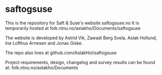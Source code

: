 # saftogsuse

This is the repository for Saft & Suse's website saftogsuse.no
It is temporarily hosted at folk.ntnu.no/aslakho/Documents/saftogsuse

The website is developed by Astrid Vik, Zawadi Berg Svela, Aslak Hollund,
Ine Lofthus Arnesen and Jonas Giske.

The repo also lives at github.com/AslakHol/saftogsuse

Project requirements, design, changelog and survey results can be found at:
folk.ntnu.no/aslakho/Documents
